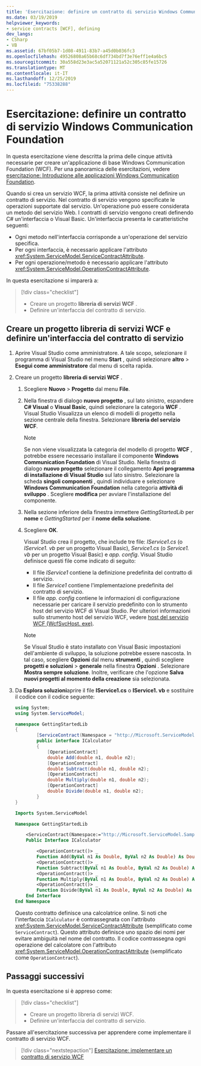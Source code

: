 ```yaml
---
title: 'Esercitazione: definire un contratto di servizio Windows Communication Foundation'
ms.date: 03/19/2019
helpviewer_keywords:
- service contracts [WCF], defining
dev_langs:
- CSharp
- VB
ms.assetid: 67bf05b7-1d08-4911-83b7-a45d0b036fc3
ms.openlocfilehash: 49526808a65b68c6df734bd7f3e76eff1e4a6bc5
ms.sourcegitcommit: 30a558d23e3ac5a52071121a52c305c85fe15726
ms.translationtype: MT
ms.contentlocale: it-IT
ms.lasthandoff: 12/25/2019
ms.locfileid: "75338288"
---
```

# <a name="tutorial-define-a-windows-communication-foundation-service-contract"></a>Esercitazione: definire un contratto di servizio Windows Communication Foundation

In questa esercitazione viene descritta la prima delle cinque attività necessarie per creare un'applicazione di base Windows Communication Foundation (WCF). Per una panoramica delle esercitazioni, vedere [esercitazione: Introduzione alle applicazioni Windows Communication Foundation](getting-started-tutorial.md).

Quando si crea un servizio WCF, la prima attività consiste nel definire un contratto di servizio. Nel contratto di servizio vengono specificate le operazioni supportate dal servizio. Un'operazione può essere considerata un metodo del servizio Web. I contratti di servizio vengono creati definendo C# un'interfaccia o Visual Basic. Un'interfaccia presenta le caratteristiche seguenti:

- Ogni metodo nell'interfaccia corrisponde a un'operazione del servizio specifica. 
- Per ogni interfaccia, è necessario applicare l'attributo <xref:System.ServiceModel.ServiceContractAttribute>.
- Per ogni operazione/metodo è necessario applicare l'attributo <xref:System.ServiceModel.OperationContractAttribute>. 

In questa esercitazione si imparerà a:
> [!div class="checklist"]
>
> - Creare un progetto **libreria di servizi WCF** .
> - Definire un'interfaccia del contratto di servizio.

## <a name="create-a-wcf-service-library-project-and-define-a-service-contract-interface"></a>Creare un progetto libreria di servizi WCF e definire un'interfaccia del contratto di servizio

1. Aprire Visual Studio come amministratore. A tale scopo, selezionare il programma di Visual Studio nel menu **Start** , quindi selezionare **altro** > **Esegui come amministratore** dal menu di scelta rapida.

2. Creare un progetto **libreria di servizi WCF** .

   1. Scegliere **Nuovo** > **Progetto** dal menu **File**.

   2. Nella finestra di dialogo **nuovo progetto** , sul lato sinistro, espandere  **C# Visual** o **Visual Basic**, quindi selezionare la categoria **WCF** . Visual Studio Visualizza un elenco di modelli di progetto nella sezione centrale della finestra. Selezionare **libreria del servizio WCF**.

      > [!NOTE]
      > Se non viene visualizzata la categoria del modello di progetto **WCF** , potrebbe essere necessario installare il componente **Windows Communication Foundation** di Visual Studio. Nella finestra di dialogo **nuovo progetto** selezionare il collegamento **Apri programma di installazione di Visual Studio** sul lato sinistro. Selezionare la scheda **singoli componenti** , quindi individuare e selezionare **Windows Communication Foundation** nella categoria **attività di sviluppo** . Scegliere **modifica** per avviare l'installazione del componente.

   3. Nella sezione inferiore della finestra immettere *GettingStartedLib* per **nome** e *GettingStarted* per il **nome della soluzione**. 

   4. Scegliere **OK**.

      Visual Studio crea il progetto, che include tre file: *IService1.cs* (o *IService1. vb* per un progetto Visual Basic), *Service1.cs* (o *Service1. vb* per un progetto Visual Basic) e *app. config*. Visual Studio definisce questi file come indicato di seguito: 
      - Il file *IService1* contiene la definizione predefinita del contratto di servizio. 
      - Il file *Service1* contiene l'implementazione predefinita del contratto di servizio. 
      - Il file *app. config* contiene le informazioni di configurazione necessarie per caricare il servizio predefinito con lo strumento host del servizio WCF di Visual Studio. Per ulteriori informazioni sullo strumento host del servizio WCF, vedere [host del servizio WCF (WcfSvcHost. exe)](wcf-service-host-wcfsvchost-exe.md).

      > [!NOTE]
      > Se Visual Studio è stato installato con Visual Basic impostazioni dell'ambiente di sviluppo, la soluzione potrebbe essere nascosta. In tal caso, scegliere **Opzioni** dal menu **strumenti** , quindi scegliere **progetti e soluzioni** > **generale** nella finestra **Opzioni** . Selezionare **Mostra sempre soluzione**. Inoltre, verificare che l'opzione **Salva nuovi progetti al momento della creazione** sia selezionata.

3. Da **Esplora soluzioni**aprire il file **IService1.cs** o **IService1. vb** e sostituire il codice con il codice seguente:

    ```csharp
    using System;
    using System.ServiceModel;

    namespace GettingStartedLib
    {
            [ServiceContract(Namespace = "http://Microsoft.ServiceModel.Samples")]
            public interface ICalculator
            {
                [OperationContract]
                double Add(double n1, double n2);
                [OperationContract]
                double Subtract(double n1, double n2);
                [OperationContract]
                double Multiply(double n1, double n2);
                [OperationContract]
                double Divide(double n1, double n2);
            }
    }
    ```

    ```vb
    Imports System.ServiceModel

    Namespace GettingStartedLib

        <ServiceContract(Namespace:="http://Microsoft.ServiceModel.Samples")> _
        Public Interface ICalculator

            <OperationContract()> _
            Function Add(ByVal n1 As Double, ByVal n2 As Double) As Double
            <OperationContract()> _
            Function Subtract(ByVal n1 As Double, ByVal n2 As Double) As Double
            <OperationContract()> _
            Function Multiply(ByVal n1 As Double, ByVal n2 As Double) As Double
            <OperationContract()> _
            Function Divide(ByVal n1 As Double, ByVal n2 As Double) As Double
        End Interface
    End Namespace
    ```

     Questo contratto definisce una calcolatrice online. Si noti che l'interfaccia `ICalculator` è contrassegnata con l'attributo <xref:System.ServiceModel.ServiceContractAttribute> (semplificato come `ServiceContract`). Questo attributo definisce uno spazio dei nomi per evitare ambiguità nel nome del contratto. Il codice contrassegna ogni operazione del calcolatore con l'attributo <xref:System.ServiceModel.OperationContractAttribute> (semplificato come `OperationContract`).

## <a name="next-steps"></a>Passaggi successivi

In questa esercitazione si è appreso come:
> [!div class="checklist"]
>
> - Creare un progetto libreria di servizi WCF.
> - Definire un'interfaccia del contratto di servizio.

Passare all'esercitazione successiva per apprendere come implementare il contratto di servizio WCF.

> [!div class="nextstepaction"]
> [Esercitazione: implementare un contratto di servizio WCF](how-to-implement-a-wcf-contract.md)
